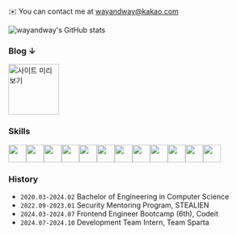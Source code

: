 ✉️ You can contact me at wayandway@kakao.com

![wayandway's GitHub stats](https://github-readme-stats.vercel.app/api?username=wayandway&show_icons=true&theme=graywhite)

### Blog ↓

<a href="https://wayandway.dev">
  <img src="https://github.com/user-attachments/assets/78cb3601-692f-4ff6-ab71-c4368d73f53f" alt="사이트 미리보기" width="100">
</a>


### Skills
<img src='https://github.com/user-attachments/assets/b5fb145f-d870-46b6-b015-05131dc93206' width=35/><img src='https://github.com/user-attachments/assets/c14780aa-3bfd-484d-8a6a-ebee0b49e8d7' width=35/><img src='https://github.com/user-attachments/assets/bf6d7b2e-455e-4332-ba2f-fc0b9f4f76d9' width=35/><img src='https://github.com/user-attachments/assets/046bc226-d396-401d-b3a8-b4422884437c' width=35/><img src='https://github.com/user-attachments/assets/e94135da-0e8a-421b-aeae-45d69112a3f9' width=35/><img src='https://github.com/user-attachments/assets/385e0e43-e821-4f0c-a4f7-d1e3e853510c' width=35/><img src='https://github.com/user-attachments/assets/6f2c4565-2cb6-480d-83fe-b7ee7fecd671' width=35/><img src='https://github.com/user-attachments/assets/605e9e76-1a4c-4ae7-b88f-8e2754915929' width=35/><img src='https://github.com/user-attachments/assets/d7954cec-8970-4598-87e3-8f1a5bbf6a23' width=35/><img src='https://github.com/user-attachments/assets/1f8f735d-3dbb-49b9-a8d4-340f304ad86c' width=35/><img src='https://github.com/user-attachments/assets/81307ca5-34a9-4fb6-bbef-c028f1562ec5' width=35/><img src='https://github.com/user-attachments/assets/68bc02e6-e2fe-4be1-9b59-0c4db7330985' width=35/>

### History
- `2020.03-2024.02` Bachelor of Engineering in Computer Science
- `2022.09-2023.01` Security Mentoring Program, STEALIEN
- `2024.03-2024.07` Frontend Engineer Bootcamp (6th), Codeit
- `2024.07-2024.10` Development Team Intern, Team Sparta

